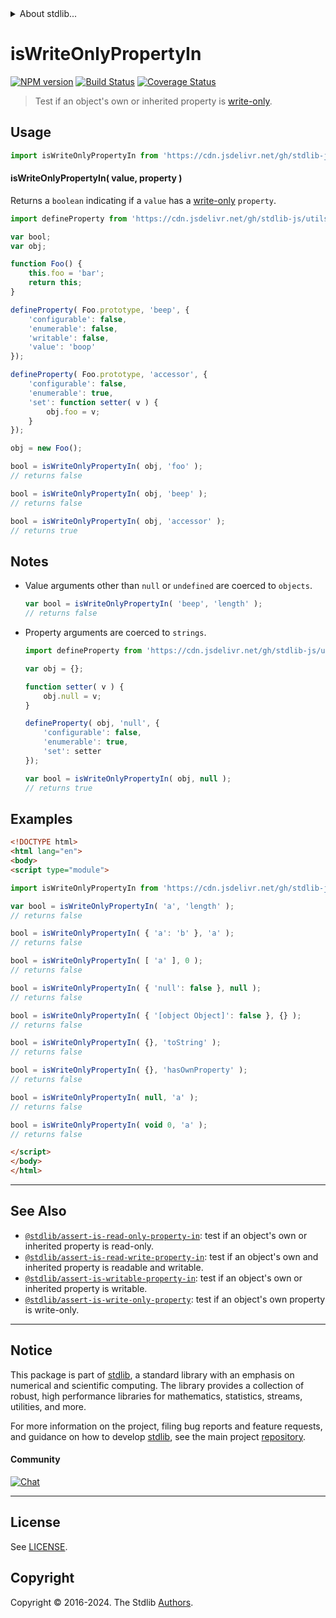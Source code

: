<!--

@license Apache-2.0

Copyright (c) 2018 The Stdlib Authors.

Licensed under the Apache License, Version 2.0 (the "License");
you may not use this file except in compliance with the License.
You may obtain a copy of the License at

   http://www.apache.org/licenses/LICENSE-2.0

Unless required by applicable law or agreed to in writing, software
distributed under the License is distributed on an "AS IS" BASIS,
WITHOUT WARRANTIES OR CONDITIONS OF ANY KIND, either express or implied.
See the License for the specific language governing permissions and
limitations under the License.

-->


<details>
  <summary>
    About stdlib...
  </summary>
  <p>We believe in a future in which the web is a preferred environment for numerical computation. To help realize this future, we've built stdlib. stdlib is a standard library, with an emphasis on numerical and scientific computation, written in JavaScript (and C) for execution in browsers and in Node.js.</p>
  <p>The library is fully decomposable, being architected in such a way that you can swap out and mix and match APIs and functionality to cater to your exact preferences and use cases.</p>
  <p>When you use stdlib, you can be absolutely certain that you are using the most thorough, rigorous, well-written, studied, documented, tested, measured, and high-quality code out there.</p>
  <p>To join us in bringing numerical computing to the web, get started by checking us out on <a href="https://github.com/stdlib-js/stdlib">GitHub</a>, and please consider <a href="https://opencollective.com/stdlib">financially supporting stdlib</a>. We greatly appreciate your continued support!</p>
</details>

# isWriteOnlyPropertyIn

[![NPM version][npm-image]][npm-url] [![Build Status][test-image]][test-url] [![Coverage Status][coverage-image]][coverage-url] <!-- [![dependencies][dependencies-image]][dependencies-url] -->

> Test if an object's own or inherited property is [write-only][@stdlib/utils/define-write-only-accessor].



<section class="usage">

## Usage

```javascript
import isWriteOnlyPropertyIn from 'https://cdn.jsdelivr.net/gh/stdlib-js/assert-is-write-only-property-in@v0.2.1-esm/index.mjs';
```

#### isWriteOnlyPropertyIn( value, property )

Returns a `boolean` indicating if a `value` has a [write-only][@stdlib/utils/define-write-only-accessor] `property`.

<!-- eslint-disable no-restricted-syntax -->

```javascript
import defineProperty from 'https://cdn.jsdelivr.net/gh/stdlib-js/utils-define-property@esm/index.mjs';

var bool;
var obj;

function Foo() {
    this.foo = 'bar';
    return this;
}

defineProperty( Foo.prototype, 'beep', {
    'configurable': false,
    'enumerable': false,
    'writable': false,
    'value': 'boop'
});

defineProperty( Foo.prototype, 'accessor', {
    'configurable': false,
    'enumerable': true,
    'set': function setter( v ) {
        obj.foo = v;
    }
});

obj = new Foo();

bool = isWriteOnlyPropertyIn( obj, 'foo' );
// returns false

bool = isWriteOnlyPropertyIn( obj, 'beep' );
// returns false

bool = isWriteOnlyPropertyIn( obj, 'accessor' );
// returns true
```

</section>

<!-- /.usage -->

<section class="notes">

## Notes

-   Value arguments other than `null` or `undefined` are coerced to `objects`.

    ```javascript
    var bool = isWriteOnlyPropertyIn( 'beep', 'length' );
    // returns false
    ```

-   Property arguments are coerced to `strings`.

    ```javascript
    import defineProperty from 'https://cdn.jsdelivr.net/gh/stdlib-js/utils-define-property@esm/index.mjs';

    var obj = {};

    function setter( v ) {
        obj.null = v;
    }

    defineProperty( obj, 'null', {
        'configurable': false,
        'enumerable': true,
        'set': setter
    });

    var bool = isWriteOnlyPropertyIn( obj, null );
    // returns true
    ```

</section>

<!-- /.notes -->

<section class="examples">

## Examples

<!-- eslint-disable object-curly-newline -->

<!-- eslint no-undef: "error" -->

```html
<!DOCTYPE html>
<html lang="en">
<body>
<script type="module">

import isWriteOnlyPropertyIn from 'https://cdn.jsdelivr.net/gh/stdlib-js/assert-is-write-only-property-in@v0.2.1-esm/index.mjs';

var bool = isWriteOnlyPropertyIn( 'a', 'length' );
// returns false

bool = isWriteOnlyPropertyIn( { 'a': 'b' }, 'a' );
// returns false

bool = isWriteOnlyPropertyIn( [ 'a' ], 0 );
// returns false

bool = isWriteOnlyPropertyIn( { 'null': false }, null );
// returns false

bool = isWriteOnlyPropertyIn( { '[object Object]': false }, {} );
// returns false

bool = isWriteOnlyPropertyIn( {}, 'toString' );
// returns false

bool = isWriteOnlyPropertyIn( {}, 'hasOwnProperty' );
// returns false

bool = isWriteOnlyPropertyIn( null, 'a' );
// returns false

bool = isWriteOnlyPropertyIn( void 0, 'a' );
// returns false

</script>
</body>
</html>
```

</section>

<!-- /.examples -->

<!-- Section for related `stdlib` packages. Do not manually edit this section, as it is automatically populated. -->

<section class="related">

* * *

## See Also

-   <span class="package-name">[`@stdlib/assert-is-read-only-property-in`][@stdlib/assert/is-read-only-property-in]</span><span class="delimiter">: </span><span class="description">test if an object's own or inherited property is read-only.</span>
-   <span class="package-name">[`@stdlib/assert-is-read-write-property-in`][@stdlib/assert/is-read-write-property-in]</span><span class="delimiter">: </span><span class="description">test if an object's own and inherited property is readable and writable.</span>
-   <span class="package-name">[`@stdlib/assert-is-writable-property-in`][@stdlib/assert/is-writable-property-in]</span><span class="delimiter">: </span><span class="description">test if an object's own or inherited property is writable.</span>
-   <span class="package-name">[`@stdlib/assert-is-write-only-property`][@stdlib/assert/is-write-only-property]</span><span class="delimiter">: </span><span class="description">test if an object's own property is write-only.</span>

</section>

<!-- /.related -->

<!-- Section for all links. Make sure to keep an empty line after the `section` element and another before the `/section` close. -->


<section class="main-repo" >

* * *

## Notice

This package is part of [stdlib][stdlib], a standard library with an emphasis on numerical and scientific computing. The library provides a collection of robust, high performance libraries for mathematics, statistics, streams, utilities, and more.

For more information on the project, filing bug reports and feature requests, and guidance on how to develop [stdlib][stdlib], see the main project [repository][stdlib].

#### Community

[![Chat][chat-image]][chat-url]

---

## License

See [LICENSE][stdlib-license].


## Copyright

Copyright &copy; 2016-2024. The Stdlib [Authors][stdlib-authors].

</section>

<!-- /.stdlib -->

<!-- Section for all links. Make sure to keep an empty line after the `section` element and another before the `/section` close. -->

<section class="links">

[npm-image]: http://img.shields.io/npm/v/@stdlib/assert-is-write-only-property-in.svg
[npm-url]: https://npmjs.org/package/@stdlib/assert-is-write-only-property-in

[test-image]: https://github.com/stdlib-js/assert-is-write-only-property-in/actions/workflows/test.yml/badge.svg?branch=v0.2.1
[test-url]: https://github.com/stdlib-js/assert-is-write-only-property-in/actions/workflows/test.yml?query=branch:v0.2.1

[coverage-image]: https://img.shields.io/codecov/c/github/stdlib-js/assert-is-write-only-property-in/main.svg
[coverage-url]: https://codecov.io/github/stdlib-js/assert-is-write-only-property-in?branch=main

<!--

[dependencies-image]: https://img.shields.io/david/stdlib-js/assert-is-write-only-property-in.svg
[dependencies-url]: https://david-dm.org/stdlib-js/assert-is-write-only-property-in/main

-->

[chat-image]: https://img.shields.io/gitter/room/stdlib-js/stdlib.svg
[chat-url]: https://app.gitter.im/#/room/#stdlib-js_stdlib:gitter.im

[stdlib]: https://github.com/stdlib-js/stdlib

[stdlib-authors]: https://github.com/stdlib-js/stdlib/graphs/contributors

[umd]: https://github.com/umdjs/umd
[es-module]: https://developer.mozilla.org/en-US/docs/Web/JavaScript/Guide/Modules

[deno-url]: https://github.com/stdlib-js/assert-is-write-only-property-in/tree/deno
[deno-readme]: https://github.com/stdlib-js/assert-is-write-only-property-in/blob/deno/README.md
[umd-url]: https://github.com/stdlib-js/assert-is-write-only-property-in/tree/umd
[umd-readme]: https://github.com/stdlib-js/assert-is-write-only-property-in/blob/umd/README.md
[esm-url]: https://github.com/stdlib-js/assert-is-write-only-property-in/tree/esm
[esm-readme]: https://github.com/stdlib-js/assert-is-write-only-property-in/blob/esm/README.md
[branches-url]: https://github.com/stdlib-js/assert-is-write-only-property-in/blob/main/branches.md

[stdlib-license]: https://raw.githubusercontent.com/stdlib-js/assert-is-write-only-property-in/main/LICENSE

[@stdlib/utils/define-write-only-accessor]: https://github.com/stdlib-js/utils-define-write-only-accessor/tree/esm

<!-- <related-links> -->

[@stdlib/assert/is-read-only-property-in]: https://github.com/stdlib-js/assert-is-read-only-property-in/tree/esm

[@stdlib/assert/is-read-write-property-in]: https://github.com/stdlib-js/assert-is-read-write-property-in/tree/esm

[@stdlib/assert/is-writable-property-in]: https://github.com/stdlib-js/assert-is-writable-property-in/tree/esm

[@stdlib/assert/is-write-only-property]: https://github.com/stdlib-js/assert-is-write-only-property/tree/esm

<!-- </related-links> -->

</section>

<!-- /.links -->
